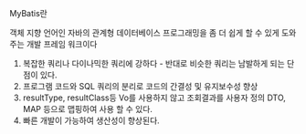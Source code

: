 MyBatis란    
  
객체 지향 언어인 자바의 관계형 데이터베이스 프로그래밍을 좀 더 쉽게 할 수 있게 도와 주는 개발 프레임 워크이다 
  
1. 복잡한 쿼리나 다이나믹한 쿼리에 강하다 - 반대로 비슷한 쿼리는 남발하게 되는 단점이 있다.  
2. 프로그램 코드와 SQL 쿼리의 분리로 코드의 간결성 및 유지보수성 향상  
3. resultType, resultClass등 Vo를 사용하지 않고 조회결과를 사용자 정의 DTO, MAP 등으로 맵핑하여 사용 할 수 있다. 
4. 빠른 개발이 가능하여 생산성이 향상된다. 
  

